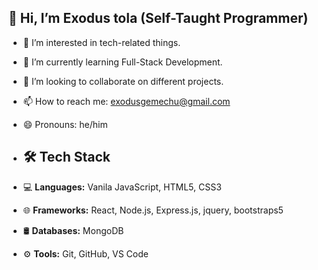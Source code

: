 ## 👋 Hi, I’m Exodus tola (Self-Taught Programmer)
- 👀 I’m interested in tech-related things.
- 🌱 I’m currently learning Full-Stack Development.
- 💞️ I’m looking to collaborate on different projects.
- 📫 How to reach me: exodusgemechu@gmail.com
- 😄 Pronouns: he/him

- ## 🛠️ Tech Stack
- 💻 **Languages:** Vanila JavaScript, HTML5, CSS3
- 🌐 **Frameworks:** React, Node.js, Express.js, jquery, bootstraps5
- 🛢️ **Databases:** MongoDB
- ⚙️ **Tools:** Git, GitHub, VS Code

<!---
Exodus-tolii/Exodus-tolii is a ✨ special ✨ repository because its `README.md` (this file) appears on your GitHub profile.
You can click the Preview link to take a look at your changes.
--->
